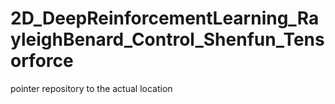 # 2D_DeepReinforcementLearning_RayleighBenard_Control_Shenfun_Tensorforce
pointer repository to the actual location

